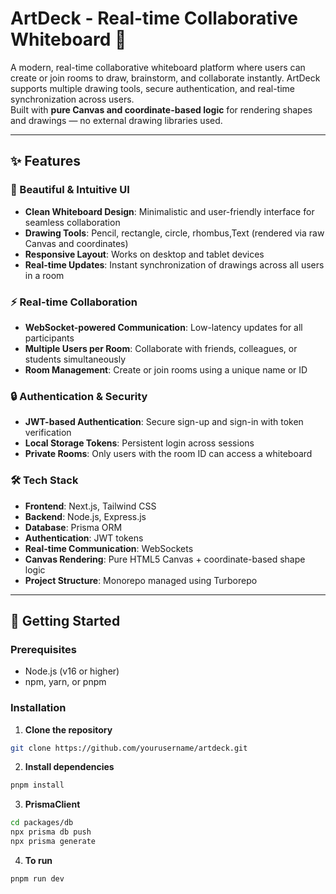 # ArtDeck - Real-time Collaborative Whiteboard 🎨

A modern, real-time collaborative whiteboard platform where users can create or join rooms to draw, brainstorm, and collaborate instantly. ArtDeck supports multiple drawing tools, secure authentication, and real-time synchronization across users.  
Built with **pure Canvas  and coordinate-based logic** for rendering shapes and drawings — no external drawing libraries used.  

---

## ✨ Features

### 🎨 Beautiful & Intuitive UI
- **Clean Whiteboard Design**: Minimalistic and user-friendly interface for seamless collaboration  
- **Drawing Tools**: Pencil, rectangle, circle, rhombus,Text (rendered via raw Canvas and coordinates)  
- **Responsive Layout**: Works on desktop and tablet devices  
- **Real-time Updates**: Instant synchronization of drawings across all users in a room  

### ⚡ Real-time Collaboration
- **WebSocket-powered Communication**: Low-latency updates for all participants  
- **Multiple Users per Room**: Collaborate with friends, colleagues, or students simultaneously  
- **Room Management**: Create or join rooms using a unique name or ID  

### 🔒 Authentication & Security
- **JWT-based Authentication**: Secure sign-up and sign-in with token verification  
- **Local Storage Tokens**: Persistent login across sessions  
- **Private Rooms**: Only users with the room ID can access a whiteboard  

### 🛠️ Tech Stack
- **Frontend**: Next.js, Tailwind CSS  
- **Backend**: Node.js, Express.js  
- **Database**: Prisma ORM  
- **Authentication**: JWT tokens  
- **Real-time Communication**: WebSockets  
- **Canvas Rendering**: Pure HTML5 Canvas + coordinate-based shape logic  
- **Project Structure**: Monorepo managed using Turborepo  

---

## 🚀 Getting Started

### Prerequisites
- Node.js (v16 or higher)  
- npm, yarn, or pnpm  

### Installation
1. **Clone the repository**
```bash
git clone https://github.com/yourusername/artdeck.git
```
2. **Install dependencies**
```bash
pnpm install
```
3. **PrismaClient**
```bash
cd packages/db
npx prisma db push
npx prisma generate
```
4. **To run**
```bash
pnpm run dev
``` 
